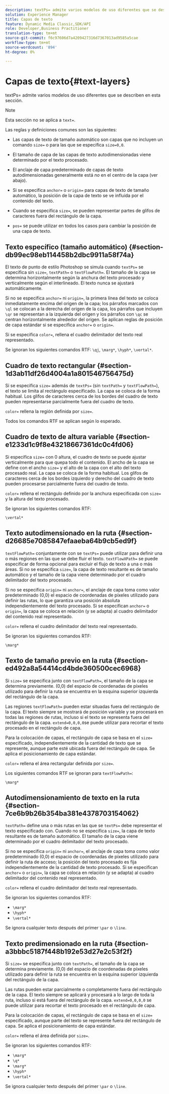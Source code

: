```yaml
---
description: textPs= admite varios modelos de uso diferentes que se describen en esta sección.
solution: Experience Manager
title: Capas de texto
feature: Dynamic Media Classic,SDK/API
role: Developer,Business Practitioner
translation-type: tm+mt
source-git-commit: f6c97606d7a4209427316d7367013ad9585a5cae
workflow-type: tm+mt
source-wordcount: '894'
ht-degree: 0%

---
```



# Capas de texto{#text-layers}

textPs= admite varios modelos de uso diferentes que se describen en esta sección.

>[!NOTE]
>
>Esta sección no se aplica a `text=`.

Las reglas y definiciones comunes son las siguientes:

* Las capas de texto de tamaño automático son capas que no incluyen un comando `size=` o para las que se especifica `size=0,0`.

* El tamaño de capa de las capas de texto autodimensionadas viene determinado por el texto procesado.
* El anclaje de capa predeterminado de capas de texto autodimensionadas generalmente está *no* en el centro de la capa (ver abajo).
* Si se especifica `anchor=` o `origin=` para capas de texto de tamaño automático, la posición de la capa de texto se ve influida por el contenido del texto.

* Cuando se especifica `size=`, se pueden representar partes de glifos de caracteres fuera del rectángulo de la capa.
* `pos=` se puede utilizar en todos los casos para cambiar la posición de una capa de texto.

## Texto específico (tamaño automático) {#section-db99ec98eb114458b2dbc9911a58f74a}

El texto de punto de estilo Photoshop se simula cuando `textPs=` se especifica sin `size=`, `textPath=` o `textFlowPath=`. El tamaño de la capa se determina horizontalmente según la anchura del texto procesado y verticalmente según el interlineado. El texto nunca se ajustará automáticamente.

Si no se especifica `anchor=` ni `origin=`, la primera línea del texto se coloca inmediatamente encima del origen de la capa; los párrafos marcados con `\ql` se colocan a la derecha del origen de la capa, los párrafos que incluyen `\qr` se representan a la izquierda del origen y los párrafos con `\qc` se centran horizontalmente alrededor del origen. Se aplican reglas de posición de capa estándar si se especifica `anchor=` o `origin=`.

Si se especifica `color=`, rellena el cuadro delimitador del texto real representado.

Se ignoran los siguientes comandos RTF: `\qj`, `\marg*`, `\hyph*`, `\vertal*`.

## Cuadro de texto rectangular {#section-1d3ab11df26d4004a1a801546756475d}

Si se especifica `size=` además de `textPs=` (sin `textPath=` y `textFlowPath=`), el texto se limita al rectángulo especificado. La capa se coloca de la forma habitual. Los glifos de caracteres cerca de los bordes del cuadro de texto pueden representarse parcialmente fuera del cuadro de texto.

`color=` rellena la región definida por  `size=`.

Todos los comandos RTF se aplican según lo esperado.

## Cuadro de texto de altura variable {#section-e1233d1c9f8e43218667361dc0c4fd06}

Si especifica `size=` con 0 altura, el cuadro de texto se puede ajustar verticalmente para que quepa todo el contenido. El ancho de la capa se define con el ancho `size=` y el alto de la capa con el alto del texto procesado real. La capa se coloca de la forma habitual. Los glifos de caracteres cerca de los bordes izquierdo y derecho del cuadro de texto pueden procesarse parcialmente fuera del cuadro de texto.

`color=` rellena el rectángulo definido por la anchura especificada con  `size=` y la altura del texto procesado.

Se ignoran los siguientes comandos RTF:

`\vertal*`

## Texto autodimensionado en la ruta {#section-d26685e7085847efaaeba64b9cb5ed9f}

`textFlowPath=` conjuntamente con se  `textPs=` puede utilizar para definir una o más regiones en las que se debe fluir el texto. `textFlowXPath=` se puede especificar de forma opcional para excluir el flujo de texto a una o más áreas. Si no se especifica `size=`, la capa de texto resultante es de tamaño automático y el tamaño de la capa viene determinado por el cuadro delimitador del texto procesado.

Si no se especifica `origin=` ni `anchor=`, el anclaje de capa toma como valor predeterminado (0,0) el espacio de coordenadas de píxeles utilizado para definir las rutas, lo que garantiza una posición absoluta independientemente del texto procesado. Si se especifican `anchor=` o `origin=`, la capa se coloca en relación (y se adapta) al cuadro delimitador del contenido real representado.

`color=` rellena el cuadro delimitador del texto real representado.

Se ignoran los siguientes comandos RTF:

`\marg*`

## Texto de tamaño previo en la ruta {#section-ed492a8a54414cd4bde360500cec6968}

Si `size=` se especifica junto con `textFlowPath=`, el tamaño de la capa se determina previamente. (0,0) del espacio de coordenadas de píxeles utilizado para definir la ruta se encuentra en la esquina superior izquierda del rectángulo de la capa.

Las regiones `textFlowPath=` pueden estar situadas fuera del rectángulo de la capa. El texto siempre se mostrará de posición variable y se procesará en todas las regiones de rutas, incluso si el texto se representa fuera del rectángulo de la capa. `extend=0,0,0,0`se puede utilizar para recortar el texto procesado en el rectángulo de capa.

Para la colocación de capas, el rectángulo de capa se basa en el `size=` especificado, independientemente de la cantidad de texto que se represente, aunque parte esté ubicada fuera del rectángulo de capa. Se aplica el posicionamiento de capa estándar.

`color=` rellena el área rectangular definida por  `size=`.

Los siguientes comandos RTF se ignoran para `textFlowPath=`:

`\marg*`

## Autodimensionamiento de texto en la ruta {#section-7ce6b9b26b354ba381e4378703154062}

`textPath=` define una o más rutas en las que se  `textPs=` debe representar el texto especificado con. Cuando no se especifica `size=`, la capa de texto resultante es de tamaño automático. El tamaño de la capa viene determinado por el cuadro delimitador del texto procesado.

Si no se especifica `origin=` ni `anchor=`, el anclaje de capa toma como valor predeterminado (0,0) el espacio de coordenadas de píxeles utilizado para definir la ruta de acceso; la posición del texto procesado es fija independientemente de la cantidad de texto procesado. Si se especifican `anchor=` o `origin=`, la capa se coloca en relación (y se adapta) al cuadro delimitador del contenido real representado.

`color=` rellena el cuadro delimitador del texto real representado.

Se ignoran los siguientes comandos RTF:

* `\marg*`
* `\hyph*`
* `\vertal*`

Se ignora cualquier texto después del primer `\par` o `\line`.

## Texto predimensionado en la ruta {#section-a3bbbc5187f448b192e53d27e2c53f2f}

Si `size=` se especifica junto con `textPath=`, el tamaño de la capa se determina previamente. (0,0) del espacio de coordenadas de píxeles utilizado para definir la ruta se encuentra en la esquina superior izquierda del rectángulo de la capa.

Las rutas pueden estar parcialmente o completamente fuera del rectángulo de la capa. El texto siempre se aplicará y procesará a lo largo de toda la ruta, incluso si está fuera del rectángulo de la capa. `extend=0,0,0,0` se puede utilizar para recortar el texto procesado en el rectángulo de capa.

Para la colocación de capas, el rectángulo de capa se basa en el `size=` especificado, aunque parte del texto se represente fuera del rectángulo de capa. Se aplica el posicionamiento de capa estándar.

`color=` rellena el área definida por  `size=`.

Se ignoran los siguientes comandos RTF:

* `\marg*`
* `\q*`
* `\marg*`
* `\hyph*`
* `\vertal*`

Se ignora cualquier texto después del primer `\par` o `\line`.
